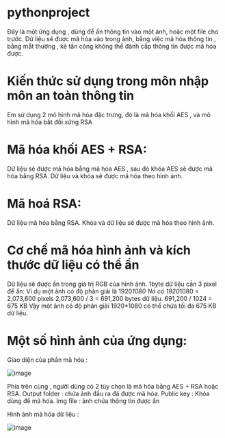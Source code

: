 # pythonproject
Đây là một ứng dụng , dùng để ẩn thông tin vào một ảnh, hoặc một file cho trước. Dữ liệu sẽ được mã hóa vào trong ảnh, bằng việc mã hóa thông tin , bằng mắt thường , kẻ tấn công không 
thể đánh cắp thông tin được mã hóa được. 
# Kiến thức sử dụng trong môn nhập môn an toàn thông tin
Em sử dụng 2 mô hình mã hóa đặc trưng, đó là mã hóa khối AES , và mô hình mã hóa bất đối xứng RSA
# Mã hóa khối AES + RSA:
Dữ liệu sẽ được mã hóa bằng mã hóa AES , sau đó khóa AES sẽ được mã hóa bằng RSA. Dữ liệu và khóa sẽ được mã hóa theo hình ảnh.
# Mã hoá RSA: 
Dữ liệu mã hóa bằng RSA. Khóa và dữ liệu sẽ được mã hóa theo hình ảnh.

# Cơ chế mã hóa hình ảnh và kích thước dữ liệu có thể ẩn
Dữ liệu sẽ được ẩn trong giá trị RGB của hình ảnh. 1byte dữ liệu cần 3 pixel để ẩn:
Ví dụ một ảnh có độ phân giải là 1920*1080 
Nó có 1920*1080 = 2,073,600 pixels
2,073,600 / 3 = 691,200 bytes dữ liệu.
691,200 / 1024 = 675 KB
Vậy một ảnh có độ phân giải 1920*1080 có thể chứa tối đa 675 KB dữ liệu.

# Một số hình ảnh của ứng dụng:
Giao diện của phần mã hóa :

![image](https://user-images.githubusercontent.com/64057572/125715941-ba17f8b1-e1fa-411d-b325-9c4b4d85dfac.png)

Phía trên cùng , người dùng có 2 tùy chọn là mã hóa bằng AES + RSA hoặc RSA.
Output folder : chứa ảnh đầu ra đã được mã hóa.
Public key : Khóa dùng để mã hóa.
Img file : ảnh chứa thông tin được ẩn

Hình ảnh mã hóa dữ liệu :

![image](https://user-images.githubusercontent.com/64057572/125716886-d5df90cc-068b-46ba-8126-a76ead131312.png)
